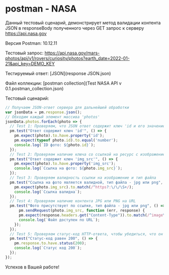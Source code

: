 # postman - NASA

Данный тестовый сценарий, демонстрирует метод валидации контента JSON в responseBody полученного через GET запрос к серверу https://api.nasa.gov

Версия Postman: 10.12.11

Тестовый запрос: https://api.nasa.gov/mars-photos/api/v1/rovers/curiosity/photos?earth_date=2022-01-21&api_key=DEMO_KEY

Тестируемый ответ: [JSON](response JSON.json)


Файл коллекции: [postman collection](Test NASA API v 0.1.postman_collection.json)

Тестовый сценарий:

``` JavaScript
// Получаем JSON-ответ сервера для дальнейшей обработки
var jsonData = pm.response.json();
// Обходим каждый элемент массива 'photos'
jsonData.photos.forEach(photo => {
  // Test 1: Проверяем, что JSON ответ содержит ключ 'id и его значение является числом
  pm.test("Ответ содержит ключ 'id'", () => {
    pm.expect(photo).to.have.property('id');
    pm.expect(typeof photo.id).to.equal('number');
    console.log(`ID фото: ${photo.id}`);
  });
  // Test 2: Проверяем наличие ключа со ссылкой на ресурс с изображением
  pm.test("Ответ содержит ключ 'img_src'", () => {
    pm.expect(photo).to.have.property('img_src');
    console.log(`Ссылка на фото: ${photo.img_src}`);
  });
  // Test 3: Проверяем валидность ссылки на изображение и тип файла
  pm.test("Ссылка на фото является валидной, тип файла - jpg или png", () => {
    pm.expect(photo.img_src).to.match(/^https?:\/\/\S+/);
    console.log(`Ссылка валидна`);
  });
  // Test 4: Проверяем наличие контента JPG или PNG на URL
  pm.test("Фото присутствует по ссылке, тип файла - jpg или png", () => {
      pm.sendRequest(photo.img_src, function (err, response) {
      pm.expect(response.headers.get("Content-Type")).to.match(/^image\/(jpeg|png)$/);
      console.log(`Файл доступен по URL`);
    });
  });
  // Test 5: Проверяем статус-код HTTP-ответа, чтобы убедиться, что он равен 200
  pm.test("Статус-код равен 200", () => {
    pm.response.to.have.status(200);
    console.log(`Статус код 200`);
  });
});
```
Успехов в Вашей работе!
